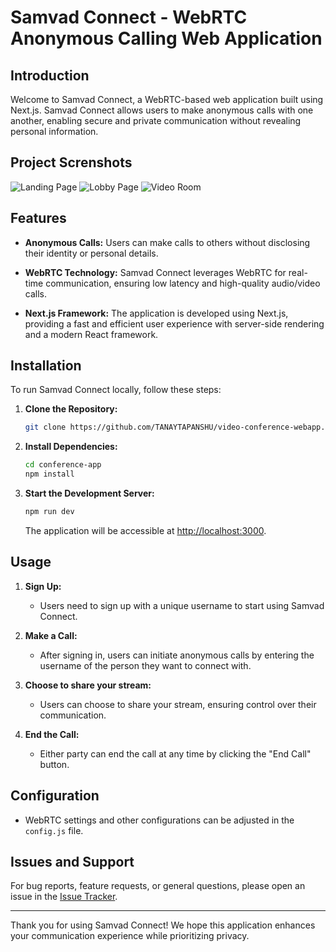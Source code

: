 # Samvad Connect - WebRTC Anonymous Calling Web Application

## Introduction

Welcome to Samvad Connect, a WebRTC-based web application built using Next.js. Samvad Connect allows users to make anonymous calls with one another, enabling secure and private communication without revealing personal information.

## Project Screnshots
![Landing Page](https://firebasestorage.googleapis.com/v0/b/instagram-clone-71729.appspot.com/o/images%2Fsamvad1.png?alt=media&token=b6c2fd0d-cdab-42e0-bb09-1185c17ec012)
![Lobby Page](https://firebasestorage.googleapis.com/v0/b/instagram-clone-71729.appspot.com/o/images%2Fsamvad2.png?alt=media&token=4121ce4f-4941-44d0-bada-045542f290a7)
![Video Room](https://firebasestorage.googleapis.com/v0/b/instagram-clone-71729.appspot.com/o/images%2Fsamvad3.png?alt=media&token=4c1eddbe-33c9-4326-8ac9-b4bc5466b25c)

## Features

- **Anonymous Calls:** Users can make calls to others without disclosing their identity or personal details.
  
- **WebRTC Technology:** Samvad Connect leverages WebRTC for real-time communication, ensuring low latency and high-quality audio/video calls.

- **Next.js Framework:** The application is developed using Next.js, providing a fast and efficient user experience with server-side rendering and a modern React framework.

## Installation

To run Samvad Connect locally, follow these steps:

1. **Clone the Repository:**
   ```bash
   git clone https://github.com/TANAYTAPANSHU/video-conference-webapp.git
   ```

2. **Install Dependencies:**
   ```bash
   cd conference-app
   npm install
   ```

3. **Start the Development Server:**
   ```bash
   npm run dev
   ```
   The application will be accessible at [http://localhost:3000](http://localhost:3000).

## Usage

1. **Sign Up:**
   - Users need to sign up with a unique username to start using Samvad Connect.

2. **Make a Call:**
   - After signing in, users can initiate anonymous calls by entering the username of the person they want to connect with.

3. **Choose to share your stream:**
   - Users can choose to share your stream, ensuring control over their communication.

4. **End the Call:**
   - Either party can end the call at any time by clicking the "End Call" button.

## Configuration

- WebRTC settings and other configurations can be adjusted in the `config.js` file.


## Issues and Support

For bug reports, feature requests, or general questions, please open an issue in the [Issue Tracker]([https://github.com/your-username/samvad-connect/issues](https://github.com/TANAYTAPANSHU/video-conference-webapp/issues)).


---

Thank you for using Samvad Connect! We hope this application enhances your communication experience while prioritizing privacy.
